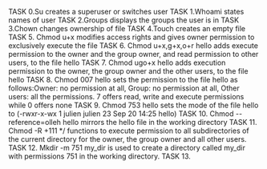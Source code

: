 TASK 0.Su creates a superuser or switches user
TASK 1.Whoami states names of user
TASK 2.Groups displays the groups the user is in
TASK 3.Chown changes ownership of file
TASK 4.Touch creates an empty file
TASK 5. Chmod u+x modifies access rights and gives owner permission to exclusively execute the file
TASK 6. Chmod u+x,g+x,o+r hello adds execute permission to the owner and the group owner, and read permission to other users, to the file hello
TASK 7. Chmod ugo+x hello adds execution permission to the owner, the group owner and the other users, to the file hello
TASK 8. Chmod 007 hello sets the permission to the file hello as follows:Owner: no permission at all, Group: no permission at all, Other users: all the permissions. 7 offers read, write and execute permissions while 0 offers none
TASK 9. Chmod 753 hello sets the mode of the file hello to (-rwxr-x-wx 1 julien julien 23 Sep 20 14:25 hello)
TASK 10. Chmod --reference=olleh hello mirrors the hello file in the working directory
TASK 11. Chmod -R +111 */ functions to execute permission to all subdirectories of the current directory for the owner, the group owner and all other users.
TASK 12. Mkdir -m 751 my_dir is used to create a directory called my_dir with permissions 751 in the working directory.
TASK 13.
